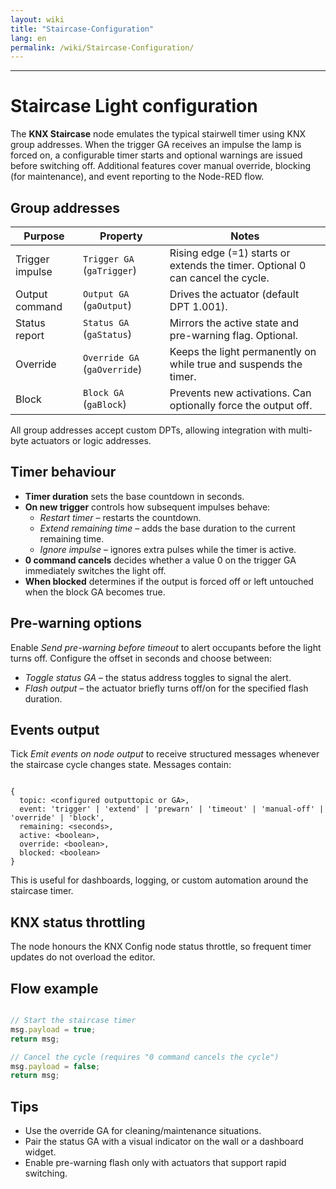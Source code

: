 ```yaml
---
layout: wiki
title: "Staircase-Configuration"
lang: en
permalink: /wiki/Staircase-Configuration/
---
```

---
# Staircase Light configuration
The **KNX Staircase** node emulates the typical stairwell timer using KNX group addresses. When the trigger GA receives an impulse the lamp is forced on, a configurable timer starts and optional warnings are issued before switching off. Additional features cover manual override, blocking (for maintenance), and event reporting to the Node-RED flow.
## Group addresses
| Purpose | Property | Notes |
| -- | -- | -- |
| Trigger impulse | `Trigger GA` (`gaTrigger`) | Rising edge (=1) starts or extends the timer. Optional 0 can cancel the cycle. |
| Output command | `Output GA` (`gaOutput`) | Drives the actuator (default DPT 1.001). |
| Status report | `Status GA` (`gaStatus`) | Mirrors the active state and pre-warning flag. Optional. |
| Override | `Override GA` (`gaOverride`) | Keeps the light permanently on while true and suspends the timer. |
| Block | `Block GA` (`gaBlock`) | Prevents new activations. Can optionally force the output off. |
All group addresses accept custom DPTs, allowing integration with multi-byte actuators or logic addresses.
## Timer behaviour
* **Timer duration** sets the base countdown in seconds.
* **On new trigger** controls how subsequent impulses behave:
  * *Restart timer* – restarts the countdown.
  * *Extend remaining time* – adds the base duration to the current remaining time.
  * *Ignore impulse* – ignores extra pulses while the timer is active.
* **0 command cancels** decides whether a value 0 on the trigger GA immediately switches the light off.
* **When blocked** determines if the output is forced off or left untouched when the block GA becomes true.
## Pre-warning options
Enable *Send pre-warning before timeout* to alert occupants before the light turns off. Configure the offset in seconds and choose between:
* *Toggle status GA* – the status address toggles to signal the alert.
* *Flash output* – the actuator briefly turns off/on for the specified flash duration.
## Events output
Tick *Emit events on node output* to receive structured messages whenever the staircase cycle changes state. Messages contain:
```

{
  topic: <configured outputtopic or GA>,
  event: 'trigger' | 'extend' | 'prewarn' | 'timeout' | 'manual-off' | 'override' | 'block',
  remaining: <seconds>,
  active: <boolean>,
  override: <boolean>,
  blocked: <boolean>
}
```

This is useful for dashboards, logging, or custom automation around the staircase timer.
## KNX status throttling
The node honours the KNX Config node status throttle, so frequent timer updates do not overload the editor.
## Flow example
```javascript

// Start the staircase timer
msg.payload = true;
return msg;
```

```javascript
// Cancel the cycle (requires "0 command cancels the cycle")
msg.payload = false;
return msg;
```

## Tips
* Use the override GA for cleaning/maintenance situations.
* Pair the status GA with a visual indicator on the wall or a dashboard widget.
* Enable pre-warning flash only with actuators that support rapid switching.
